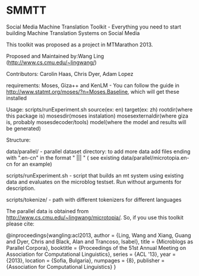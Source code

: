 SMMTT
=====

Social Media Machine Translation Toolkit - Everything you need to start building Machine Translation Systems on Social Media

This toolkit was proposed as a project in MTMarathon 2013.

Proposed and Maintained by:Wang Ling (http://www.cs.cmu.edu/~lingwang/)

Contributors: Carolin Haas, Chris Dyer, Adam Lopez

requirements: Moses, Giza++ and KenLM - You can follow the guide in http://www.statmt.org/moses/?n=Moses.Baseline, which will get these installed

Usage: scripts/runExperiment.sh source(ex: en) target(ex: zh) rootdir(where this package is) mosesdir(moses instalation) mosesexternaldir(where giza is, probably mosesdecoder/tools) model(where the model and results will be generated)

Structure:

data/parallel/ - parallel dataset directory: to add more data add files ending with ".en-cn" in the format "<English Sentence> ||| <Chinese Sentence>" ( see existing data/parallel/microtopia.en-cn for an example)

scripts/runExperiment.sh - script that builds an mt system using existing data and evaluates on the microblog testset. Run without arguments for description.

scripts/tokenize/ - path with different tokenizers for different languages

The parallel data is obtained from http://www.cs.cmu.edu/~lingwang/microtopia/. So, if you use this toolkit please cite:

@inproceedings{wangling:acl2013,
 author = {Ling, Wang and Xiang, Guang and Dyer, Chris and Black, Alan and Trancoso, Isabel},
 title = {Microblogs as Parallel Corpora},
 booktitle = {Proceedings of the 51st Annual Meeting on Association for Computational Linguistics},
 series = {ACL '13},
 year = {2013},
 location = {Sofia, Bulgaria},
 numpages = {8},
 publisher = {Association for Computational Linguistics}
} 


